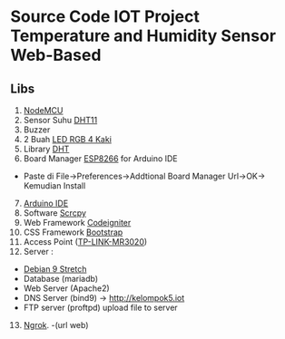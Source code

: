 # Source Code IOT Project Temperature and Humidity Sensor Web-Based

## Libs
1. [NodeMCU](https://www.tokopedia.com/kakakstoree/nodemcu-v3-lolin-lua-wifi-board-based-esp8266-arduino-ready)
2. Sensor Suhu [DHT11](https://www.amazon.com/Breakout-DHT11-Temperature-Humidity-Sensor/dp/B01J0M3X3Y)
3. Buzzer
4. 2 Buah [LED RGB 4 Kaki](https://shopee.co.id/LED-RGB-Common-Cathode-5mm-4-kaki-Multicolor-Clear-Diode-Ultra-Bright-i.2178321.294270478)
5. Library [DHT](https://github.com/adafruit/DHT-sensor-library)
6. Board Manager [ESP8266](https://arduino.esp8266.com/stable/package_esp8266com_index.json) for Arduino IDE
- Paste di File->Preferences->Addtional Board Manager Url->OK-> Kemudian Install
7. [Arduino IDE](https://www.arduino.cc/en/Main/Software)
8. Software [Scrcpy](https://github.com/Genymobile/scrcpy)
9. Web Framework [Codeigniter](https://codeigniter.com/)
10. CSS Framework [Bootstrap](https://getbootstrap.com/)
11. Access Point ([TP-LINK-MR3020](https://www.tp-link.com/id/home-networking/3g-4g-router/tl-mr3020/))
12. Server :
- [Debian 9 Stretch](http://kambing.ui.ac.id/iso/debian/9.7.0/amd64/iso-cd/)
- Database (mariadb)
- Web Server (Apache2)
- DNS Server (bind9) -> http://kelompok5.iot
- FTP server (proftpd) upload file to server
13. [Ngrok](https://ngrok.com/).
-(url web)


